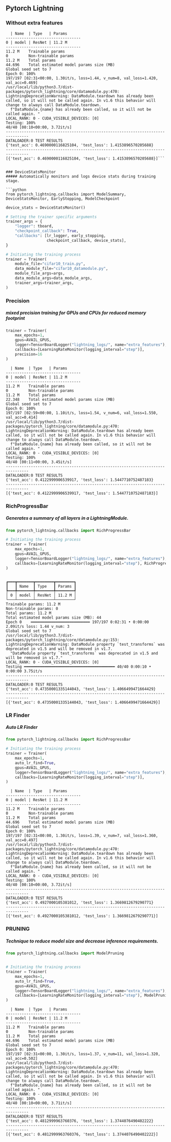 
## Pytorch Lightning 
### Without extra features


```
  | Name  | Type   | Params
---------------------------------
0 | model | ResNet | 11.2 M
---------------------------------
11.2 M    Trainable params
0         Non-trainable params
11.2 M    Total params
44.696    Total estimated model params size (MB)
Global seed set to 7
Epoch 0: 100%
197/197 [02:31<00:00, 1.30it/s, loss=1.44, v_num=8, val_loss=1.420, val_acc=0.469]
/usr/local/lib/python3.7/dist-packages/pytorch_lightning/core/datamodule.py:470: LightningDeprecationWarning: DataModule.teardown has already been called, so it will not be called again. In v1.6 this behavior will change to always call DataModule.teardown.
  f"DataModule.{name} has already been called, so it will not be called again. "
LOCAL_RANK: 0 - CUDA_VISIBLE_DEVICES: [0]
Testing: 100%
40/40 [00:10<00:00, 3.72it/s]
--------------------------------------------------------------------------------
DATALOADER:0 TEST RESULTS
{'test_acc': 0.4690000116825104, 'test_loss': 1.4153896570205688}
--------------------------------------------------------------------------------
[{'test_acc': 0.4690000116825104, 'test_loss': 1.4153896570205688}]```


### DeviceStatsMonitor
##### Automatically monitors and logs device stats during training stage.

```python
from pytorch_lightning.callbacks import ModelSummary, DeviceStatsMonitor, EarlyStopping, ModelCheckpoint
```


```python
device_stats = DeviceStatsMonitor() 

# Setting the trainer specific arguments
trainer_args = {
    "logger": tboard,
    "checkpoint_callback": True,
    "callbacks": [lr_logger, early_stopping, 
                  checkpoint_callback, device_stats],
}

# Initiating the training process
trainer = Trainer(
    module_file="cifar10_train.py",
    data_module_file="cifar10_datamodule.py",
    module_file_args=args,
    data_module_args=data_module_args,
    trainer_args=trainer_args,
)
```



### Precision
##### mixed precision training for GPUs and CPUs for reduced memory footprint


```python
trainer = Trainer(
    max_epochs=1,
    gpus=AVAIL_GPUS,
    logger=TensorBoardLogger("lightning_logs/", name="extra_features"),
    callbacks=[LearningRateMonitor(logging_interval="step")],
    precision=16
)
```

```
  | Name  | Type   | Params
---------------------------------
0 | model | ResNet | 11.2 M
---------------------------------
11.2 M    Trainable params
0         Non-trainable params
11.2 M    Total params
22.348    Total estimated model params size (MB)
Global seed set to 7
Epoch 0: 100%
197/197 [02:59<00:00, 1.10it/s, loss=1.54, v_num=6, val_loss=1.550, val_acc=0.414]
/usr/local/lib/python3.7/dist-packages/pytorch_lightning/core/datamodule.py:470: LightningDeprecationWarning: DataModule.teardown has already been called, so it will not be called again. In v1.6 this behavior will change to always call DataModule.teardown.
  f"DataModule.{name} has already been called, so it will not be called again. "
LOCAL_RANK: 0 - CUDA_VISIBLE_DEVICES: [0]
Testing: 100%
40/40 [00:11<00:00, 3.45it/s]
--------------------------------------------------------------------------------
DATALOADER:0 TEST RESULTS
{'test_acc': 0.4122999906539917, 'test_loss': 1.5447710752487183}
--------------------------------------------------------------------------------
[{'test_acc': 0.4122999906539917, 'test_loss': 1.5447710752487183}]
```





### RichProgressBar
##### Generates a summary of all layers in a LightningModule.


```python
from pytorch_lightning.callbacks import RichProgressBar

# Initiating the training process
trainer = Trainer(
    max_epochs=1,
    gpus=AVAIL_GPUS,
    logger=TensorBoardLogger("lightning_logs/", name="extra_features"),
    callbacks=[LearningRateMonitor(logging_interval="step"), RichProgressBar()],
)
```

```

┏━━━┳━━━━━━━┳━━━━━━━━┳━━━━━━━━┓
┃   ┃ Name  ┃ Type   ┃ Params ┃
┡━━━╇━━━━━━━╇━━━━━━━━╇━━━━━━━━┩
│ 0 │ model │ ResNet │ 11.2 M │
└───┴───────┴────────┴────────┘
Trainable params: 11.2 M                                                                     
Non-trainable params: 0                                                                      
Total params: 11.2 M                                                                         
Total estimated model params size (MB): 44                                                   
Epoch 0    ━━━━━━━━━━━━━━━━━━━━━━━━━━ 197/197 0:02:31 • 0:00:00 2.09it/s loss: 1.44 v_num: 3 
Global seed set to 7
/usr/local/lib/python3.7/dist-packages/pytorch_lightning/core/datamodule.py:153: LightningDeprecationWarning: DataModule property `test_transforms` was deprecated in v1.5 and will be removed in v1.7.
  "DataModule property `test_transforms` was deprecated in v1.5 and will be removed in v1.7."
LOCAL_RANK: 0 - CUDA_VISIBLE_DEVICES: [0]
Testing ━━━━━━━━━━━━━━━━━━━━━━━━━━━━━━━━━━━━━━━━ 40/40 0:00:10 • 0:00:00 3.75it/s  
--------------------------------------------------------------------------------
DATALOADER:0 TEST RESULTS
{'test_acc': 0.47350001335144043, 'test_loss': 1.4066499471664429}
--------------------------------------------------------------------------------
[{'test_acc': 0.47350001335144043, 'test_loss': 1.4066499471664429}]
```


### LR Finder
##### Auto LR Finder


```python
from pytorch_lightning.callbacks import RichProgressBar

# Initiating the training process
trainer = Trainer(
    max_epochs=1,
    auto_lr_find=True,
    gpus=AVAIL_GPUS,
    logger=TensorBoardLogger("lightning_logs/", name="extra_features"),
    callbacks=[LearningRateMonitor(logging_interval="step")],
)
```



```
  | Name  | Type   | Params
---------------------------------
0 | model | ResNet | 11.2 M
---------------------------------
11.2 M    Trainable params
0         Non-trainable params
11.2 M    Total params
44.696    Total estimated model params size (MB)
Global seed set to 7
Epoch 0: 100%
197/197 [02:31<00:00, 1.30it/s, loss=1.39, v_num=7, val_loss=1.360, val_acc=0.497]
/usr/local/lib/python3.7/dist-packages/pytorch_lightning/core/datamodule.py:470: LightningDeprecationWarning: DataModule.teardown has already been called, so it will not be called again. In v1.6 this behavior will change to always call DataModule.teardown.
  f"DataModule.{name} has already been called, so it will not be called again. "
LOCAL_RANK: 0 - CUDA_VISIBLE_DEVICES: [0]
Testing: 100%
40/40 [00:10<00:00, 3.72it/s]
--------------------------------------------------------------------------------
DATALOADER:0 TEST RESULTS
{'test_acc': 0.4927000105381012, 'test_loss': 1.3669812679290771}
--------------------------------------------------------------------------------
[{'test_acc': 0.4927000105381012, 'test_loss': 1.3669812679290771}]
```




### PRUNING
##### Technique to reduce model size and decrease inference requirements.


```python
from pytorch_lightning.callbacks import ModelPruning


# Initiating the training process
trainer = Trainer(
    max_epochs=1,
    auto_lr_find=True,
    gpus=AVAIL_GPUS,
    logger=TensorBoardLogger("lightning_logs/", name="extra_features"),
    callbacks=[LearningRateMonitor(logging_interval="step"), ModelPruning("l1_unstructured", amount=0.5)],
)
```


```
  | Name  | Type   | Params
---------------------------------
0 | model | ResNet | 11.2 M
---------------------------------
11.2 M    Trainable params
0         Non-trainable params
11.2 M    Total params
44.696    Total estimated model params size (MB)
Global seed set to 7
Epoch 0: 100%
197/197 [02:31<00:00, 1.30it/s, loss=1.37, v_num=11, val_loss=1.320, val_acc=0.502]
/usr/local/lib/python3.7/dist-packages/pytorch_lightning/core/datamodule.py:470: LightningDeprecationWarning: DataModule.teardown has already been called, so it will not be called again. In v1.6 this behavior will change to always call DataModule.teardown.
  f"DataModule.{name} has already been called, so it will not be called again. "
LOCAL_RANK: 0 - CUDA_VISIBLE_DEVICES: [0]
Testing: 100%
40/40 [00:10<00:00, 3.71it/s]
--------------------------------------------------------------------------------
DATALOADER:0 TEST RESULTS
{'test_acc': 0.4812999963760376, 'test_loss': 1.3744076490402222}
--------------------------------------------------------------------------------
[{'test_acc': 0.4812999963760376, 'test_loss': 1.3744076490402222}]
```
